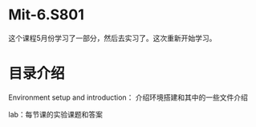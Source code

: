 # Mit-6.S801
这个课程5月份学习了一部分，然后去实习了。这次重新开始学习。

# 目录介绍
Environment setup and introduction： 介绍环境搭建和其中的一些文件介绍

lab：每节课的实验课题和答案
